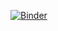 [![Binder](https://mybinder.org/badge_logo.svg)](https://mybinder.org/v2/gh/rgraves0/arie2c-webui/HEAD)
